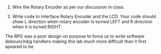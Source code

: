 1. Wire the Rotary Encoder as per our discussion in class.

2. Write code to interface Rotary Encoder and the LCD. Your code should show L direction when rotary encoder is turned LEFT and R direction when it is turned RIGHT. 

The RPG was a poor design on purpose to force us to write software debouncinbg handlers making this lab much more difficult than it first apeared to be

